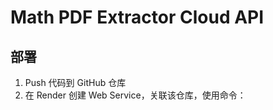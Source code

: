 # Math PDF Extractor Cloud API

## 部署

1. Push 代码到 GitHub 仓库  
2. 在 Render 创建 Web Service，关联该仓库，使用命令：